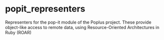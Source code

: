 popit_representers
==================

Representers for the pop-it module of the Poplus project. These provide object-like access to remote data, using Resource-Oriented Architectures in Ruby (ROAR)
